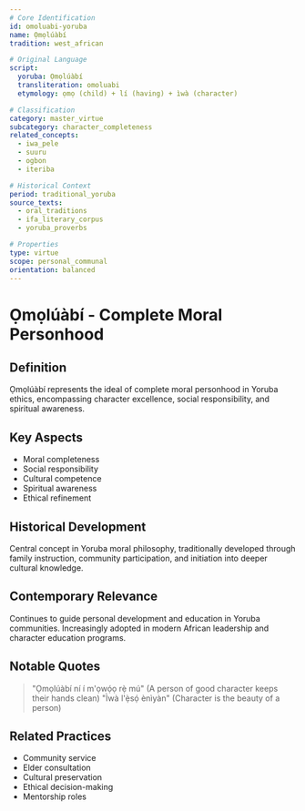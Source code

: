 ```yaml
---
# Core Identification
id: omoluabi-yoruba
name: Ọmọlúàbí
tradition: west_african

# Original Language
script:
  yoruba: Ọmọlúàbí
  transliteration: omoluabi
  etymology: ọmọ (child) + lí (having) + ìwà (character)

# Classification
category: master_virtue
subcategory: character_completeness
related_concepts:
  - iwa_pele
  - suuru
  - ogbon
  - iteriba

# Historical Context
period: traditional_yoruba
source_texts:
  - oral_traditions
  - ifa_literary_corpus
  - yoruba_proverbs

# Properties
type: virtue
scope: personal_communal
orientation: balanced
---
```


# Ọmọlúàbí - Complete Moral Personhood

## Definition
Ọmọlúàbí represents the ideal of complete moral personhood in Yoruba ethics, encompassing character excellence, social responsibility, and spiritual awareness.

## Key Aspects
- Moral completeness
- Social responsibility
- Cultural competence
- Spiritual awareness
- Ethical refinement

## Historical Development
Central concept in Yoruba moral philosophy, traditionally developed through family instruction, community participation, and initiation into deeper cultural knowledge.

## Contemporary Relevance
Continues to guide personal development and education in Yoruba communities. Increasingly adopted in modern African leadership and character education programs.

## Notable Quotes
> "Ọmọlúàbí ní í m'ọwọ́ọ rẹ̀ mú" (A person of good character keeps their hands clean)
> "Ìwà l'ẹ̀sọ́ ènìyàn" (Character is the beauty of a person)

## Related Practices
- Community service
- Elder consultation
- Cultural preservation
- Ethical decision-making
- Mentorship roles